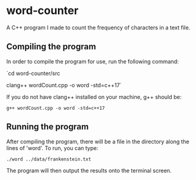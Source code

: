 # word-counter
A C++ program I made to count the frequency of characters in a text file.

## Compiling the program
In order to compile the program for use, run the following command:

`cd word-counter/src

clang++ wordCount.cpp -o word -std=c++17`

If you do not have clang++ installed on your machine, g++ should be:

`g++ wordCount.cpp -o word -std=c++17`

## Running the program
After compiling the program, there will be a file in the directory along the lines of 'word'.
To run, you can type:

`./word ../data/frankenstein.txt`

The program will then output the results onto the terminal screen.
